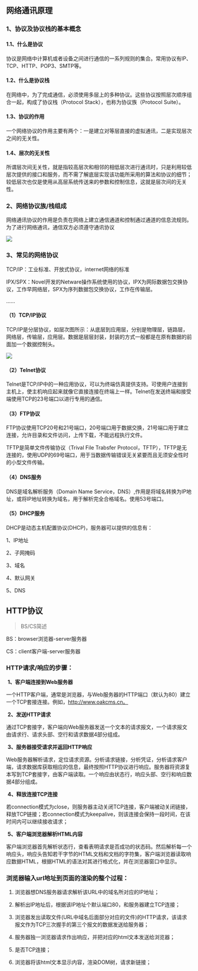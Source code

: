 ## 网络通讯原理

### 1、协议及协议栈的基本概念

#### 1.1、什么是协议

协议是网络中计算机或者设备之间进行通信的一系列规则的集合。常用协议有IP、TCP、HTTP、POP3、SMTP等。

#### 1.2、什么是协议栈

在网络中，为了完成通信，必须使用多层上的多种协议。这些协议按照层次顺序组合一起，构成了协议栈（Protocol Stack），也称为协议族（Protocol Suite）。

#### 1.3、协议的作用

一个网络协议的作用主要有两个：一是建立对等层直接的虚拟通讯，二是实现层次之间的无关性。

#### 1.4、层次的无关性

所谓层次间无关性，就是指较高层次和相邻的相低层次进行通讯时，只是利用较低层次提供的接口和服务，而不需了解底层实现该功能所采用的算法和协议的细节；较低层次也仅是使用从高层系统传送来的参数和控制信息，这就是层次间的无关性。

### 2、网络协议族/栈组成

网络通讯协议的作用是负责在网络上建立通信通道和控制通过通道的信息流规则。为了进行网络通讯，通信双方必须遵守通讯协议

![](D:\exces\文档存放区\Storage-of-record-documents\网络通讯原理\img\1597572319(1).jpg)



### 3、常见的网络协议

TCP/IP：工业标准、开放式协议，internet网络的标准

IPX/SPX：Novel开发的Netware操作系统使用的协议，IPX为网际数据包交换协议，工作早网络层，SPX为序列数据包交换协议，工作在传输层。

......

#### （1）TCP/IP协议

TCP/IP是分层协议，如层次图所示：从底层到应用层，分别是物理层，链路层，网络层，传输层，应用层。数据是层层封装，封装的方式一般都是在原有数据的前面加一个数据控制头。

![](D:\exces\文档存放区\Storage-of-record-documents\网络通讯原理\img\1597572956(1).jpg)

#### （2）Telnet协议

Telnet是TCP/IP中的一种应用协议，可以为终端仿真提供支持。可使用户连接到主机上，使主机响应起来就像它直接连接在终端上一样。Telnet在发送终端和接受端使用TCP的23号端口以进行专用的通信。

#### （3）FTP协议

FTP协议使用TCP20号和21号端口，20号端口用于数据交换，21号端口用于建立连接，允许目录和文件访问，上传下载，不能远程执行文件。

TFTP是简单文件传输协议（Trival File Trabsfer Protocol，TFTP），TFTP是无连接的，使用UDP的69号端口，用于当数据传输错误无关紧要而且无须安全性时的小型文件传输。

#### （4）DNS服务

DNS是域名解析服务（Domain Name Service，DNS）,作用是将域名转换为IP地址，或将IP地址转换为域名，用于解析完全合格域名。使用53号端口。

#### （5）DHCP服务

DHCP是动态主机配置协议(DHCP)，服务器可以提供的信息有：

1、IP地址

2、子网掩码

3、域名

4、默认网关

5、DNS



## HTTP协议

> BS/CS简述

BS：browser浏览器-server服务器

CS：client客户端-server服务器



### HTTP请求/响应的步骤：

​	**1、客户端连接到Web服务器**

一个HTTP客户端，通常是浏览器，与Web服务器的HTTP端口（默认为80）建立一个TCP套接连接。例如，http://www.oakcms.cn。

​	**2、发送HTTP请求**

通过TCP套接字，客户端向Web服务器发送一个文本的请求报文，一个请求报文由请求行、请求头部、空行和请求数据4部分组成。

​	**3、服务器接受请求并返回HTTP响应**

Web服务器解析请求，定位请求资源。分析请求链接，分析凭证，分析请求客户端，请求数据库获取相应的信息，最终按照HTTP协议进行响应。服务器将资源复本写到TCP套接字，由客户端读取。一个响应由状态行，响应头部、空行和响应数据4部分组成。

​	**4、释放连接TCP连接**

若connection模式为close，则服务器主动关闭TCP连接，客户端被动关闭链接，释放TCP链接；若connection模式为keepalive，则该连接会保持一段时间，在该时间内可以继续接收请求；

​	**5、客户端浏览器解析HTML内容**

客户端浏览器首先解析状态行，查看表明请求是否成功的状态码。然后解析每一个响应头，响应头告知若干字节的HTML文档和文档的字符集，客户端浏览器读取响应数据HTML，根据HTML的语法对其进行格式化，并在浏览器窗口中显示。



### 浏览器输入url地址到页面的渲染的整个过程：

1. 浏览器想DNS服务器请求解析该URL中的域名所对应的IP地址；

2. 解析出IP地址后，根据该IP地址个默认端口80，和服务器建立TCP连接；

3. 浏览器发出读取文件(URL中域名后面部分对应的文件)的HTTP请求，该请求报文作为TCP三次握手的第三个报文的数据发送给服务器；

4. 服务器独一浏览器请求作出响应，并把对应的html文本发送给浏览器；

5. 是否TCP连接；

6. 浏览器将该html文本显示内容，渲染DOM树，请求新链接；














